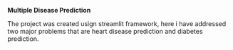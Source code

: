 **Multiple Disease Prediction**

The project was created usign streamlit framework, here i have addressed two major problems that are heart disease prediction and diabetes prediction.
